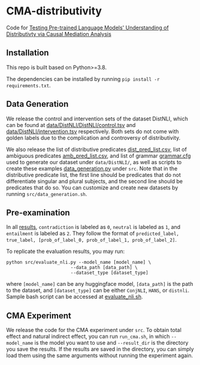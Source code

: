 # CMA-distributivity
Code for [Testing Pre-trained Language Models' Understanding of Distributivty via Causal Mediation Analysis](arxiv)

## Installation
This repo is built based on Python>=3.8.

The dependencies can be installed by running `pip install -r requirements.txt`.

## Data Generation
We release the control and intervention sets of the dataset DistNLI, which can be found at [data/DistNLI/DistNLI/control.tsv](https://github.com/aponimma/CMA-distributivity/blob/main/data/DistNLI/control.tsv) and [data/DistNLI/intervention.tsv](https://github.com/aponimma/CMA-distributivity/blob/main/data/DistNLI/intervention.tsv) respectively. Both sets do not come with golden labels due to the complication and controversy of distributivity.

We also release the list of distributive predicates [dist_pred_list.csv](https://github.com/aponimma/CMA-distributivity/blob/main/data/DistNLI/dist_pred_list.csv), list of ambiguous predicates [amb_pred_list.csv](https://github.com/aponimma/CMA-distributivity/blob/main/data/DistNLI/amb_pred_list.csv), and list of grammar [grammar.cfg](https://github.com/aponimma/CMA-distributivity/blob/main/data/DistNLI/grammar.cfg) used to generate our dataset under `data/DistNLI/`, as well as scripts to create these examples [data_generation.py](https://github.com/aponimma/CMA-distributivity/blob/main/src/data_generation.py) under `src`. Note that in the distributive predicate list, the first line should be predicates that do not differentiate singular and plural subjects, and the second line should be predicates that do so. You can customize and create new datasets by running `src/data_generation.sh`.

## Pre-examination
In all [results](https://github.com/aponimma/CMA-distributivity/blob/main/results/), `contradiction` is labeled as `0`, `neutral` is labeled as `1`, and `entailment` is labeled as `2`. They follow the format of `predicted_label, true_label, [prob_of_label_0, prob_of_label_1, prob_of_label_2]`. 

To replicate the evaluation results, you may run: 
```
python src/evaluate_nli.py --model_name [model_name] \
                        --data_path [data_path] \
                        --dataset_type [dataset_type]
```
where `[model_name]` can be any huggingface model, `[data_path]` is the path to the dataset, and `[dataset_type]` can be either `ConjNLI`, `HANS`, or `distnli`. Sample bash script can be accessed at [evaluate_nli.sh](https://github.com/aponimma/CMA-distributivity/blob/main/src/evaluate_nli.sh). 


## CMA Experiment
We release the code for the CMA experiment under `src`. To obtain total effect and natural indirect effect, you can run `run_cma.sh`, in which `--model_name` is the model you want to use and `--result_dir` is the directory you save the results. If the results are saved in the directory, you can simply load them using the same arguments without running the experiment again.
